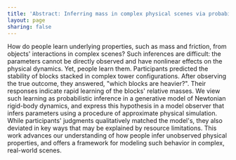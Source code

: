 ```yaml
---
title: 'Abstract: Inferring mass in complex physical scenes via probabilistic simulation'
layout: page
sharing: false
---
```


How do people learn underlying properties, such as mass and friction,
from objects' interactions in complex scenes? Such inferences are
difficult: the parameters cannot be directly observed and have
nonlinear effects on the physical dynamics. Yet, people learn
them. Participants predicted the stability of blocks stacked in
complex tower configurations. After observing the true outcome, they
answered, "which blocks are heavier?". Their responses indicate rapid
learning of the blocks' relative masses. We view such learning as
probabilistic inference in a generative model of Newtonian rigid-body
dynamics, and express this hypothesis in a model observer that infers
parameters using a procedure of approximate physical simulation. While
participants' judgments qualitatively matched the model's, they also
deviated in key ways that may be explained by resource
limitations. This work advances our understanding of how people infer
unobserved physical properties, and offers a framework for modeling
such behavior in complex, real-world scenes.
